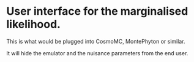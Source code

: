 # User interface for the marginalised likelihood.

This is what would be plugged into CosmoMC, MontePhyton or similar. 

It will hide the emulator and the nuisance parameters from the end user.

